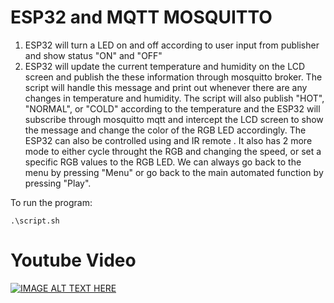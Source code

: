 # ESP32 and MQTT MOSQUITTO
 1. ESP32 will turn a LED on and off according to user input from publisher and show status "ON" and "OFF" 
 2. ESP32 will update the current temperature and humidity on the LCD screen and publish the these information through mosquitto broker. The script will handle this message and print out whenever there are any changes in temperature and humidity. The script will also publish "HOT", "NORMAL", or "COLD" according to the temperature and the ESP32 will subscribe through mosquitto mqtt and intercept the LCD screen to show the message and change the color of the RGB LED accordingly.
 The ESP32 can also be controlled using and IR remote . It also has 2 more mode to either cycle throught the RGB and changing the speed, or set a specific RGB values to the RGB LED. We can always go back to the menu by pressing "Menu" or go back to the main automated function by pressing "Play".
 
To run the program:
```
.\script.sh
```
# Youtube Video
[![IMAGE ALT TEXT HERE](https://img.youtube.com/vi/YoWWRtqvbpE/2.jpg)](https://www.youtube.com/watch?v=YoWWRtqvbpE)


